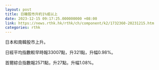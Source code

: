 ```yaml
---
layout: post
title: 日韓股市升約1%或以上
date: 2023-12-15 09:17:25.000000000 +08:00
link: https://news.rthk.hk/rthk/ch/component/k2/1732360-20231215.htm
categories: rthk
---
```


日本和南韓股市上升。

日經平均指數較早時報33007點，升321點，升幅0.98%。

首爾綜合指數報2571點，升27點，升幅1.08%。
